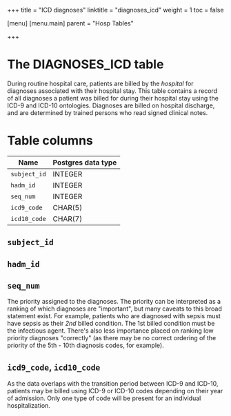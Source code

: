 +++
title = "ICD diagnoses"
linktitle = "diagnoses_icd"
weight = 1
toc = false

[menu]
  [menu.main]
    parent = "Hosp Tables"

+++

# The DIAGNOSES_ICD table

During routine hospital care, patients are billed by the *hospital* for diagnoses associated with their hospital stay.
This table contains a record of all diagnoses a patient was billed for during their hospital stay using the ICD-9 and ICD-10 ontologies.
Diagnoses are billed on hospital discharge, and are determined by trained persons who read signed clinical notes.

# Table columns

Name | Postgres data type
---- | ----
`subject_id` | INTEGER
`hadm_id` | INTEGER
`seq_num` | INTEGER
`icd9_code` | CHAR(5)
`icd10_code` | CHAR(7)

## `subject_id`

## `hadm_id`

## `seq_num`

The priority assigned to the diagnoses.
The priority can be interpreted as a ranking of which diagnoses are "important", but many caveats to this broad statement exist.
For example, patients who are diagnosed with sepsis must have sepsis as their *2nd* billed condition. The 1st billed condition must be the infectious agent.
There's also less importance placed on ranking low priority diagnoses "correctly" (as there may be no correct ordering of the priority of the 5th - 10th diagnosis codes, for example).

## `icd9_code`, `icd10_code`

As the data overlaps with the transition period between ICD-9 and ICD-10, patients may be billed using ICD-9 or ICD-10 codes depending on their year of admission.
Only one type of code will be present for an individual hospitalization.